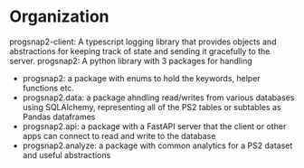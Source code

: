 

# Organization
progsnap2-client: A typescript logging library that provides objects and abstractions for keeping track of state and sending it gracefully to the server.
progsnap2: A python library with 3 packages for handling 
* progsnap2: a package with enums to hold the keywords, helper functions etc.
* progsnap2.data: a package ahndling read/writes from various databases using SQLAlchemy, representing all of the PS2 tables or subtables as Pandas dataframes
* progsnap2.api: a package with a FastAPI server that the client or other apps can connect to read and write to the database
* progsnap2.analyze: a package with common analytics for a PS2 dataset and useful abstractions